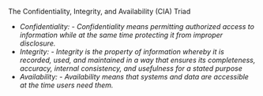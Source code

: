 The Confidentiality, Integrity, and Availability (CIA) Triad


- *Confidentiality: - Confidentiality means permitting authorized access to information while at the same time protecting it from improper disclosure.*
- *Integrity: - Integrity is the property of information whereby it is recorded, used, and maintained in a way that ensures its completeness, accuracy, internal consistency, and usefulness for a stated purpose*
- *Availability: - Availability means that systems and data are accessible at the time users need them.*
